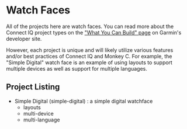 # Watch Faces
All of the projects here are watch faces. You can read more about the Connect IQ
project types on the
["What You Can Build" page](https://developer.garmin.com/connect-iq/what-you-can-build/)
on Garmin's developer site.

However, each project is unique and will likely utilize various features and/or
best practices of Connect IQ and Monkey C. For example, the "Simple Digital" watch
face is an example of using layouts to support multiple devices as well as
support for multiple languages.

## Project Listing

- Simple Digital (simple-digital) : a simple digital watchface
    - layouts
    - multi-device
    - multi-language
